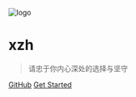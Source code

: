 ![logo](https://docsify.js.org/_media/icon.svg)

# xzh

> 请忠于你内心深处的选择与坚守


[GitHub](https://github.com/xzh-net/xzh-net.github.io)
[Get Started](README.md)
